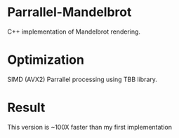 # Parrallel-Mandelbrot
C++ implementation of Mandelbrot rendering.

# Optimization
SIMD (AVX2)
Parrallel processing using TBB library.

# Result
This version is ~100X faster than my first implementation
